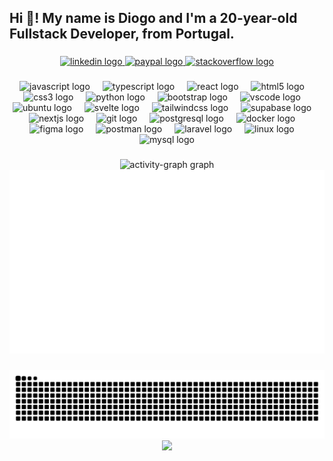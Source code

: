<h2 align="left">Hi 👋! My name is Diogo and I'm a 20-year-old Fullstack Developer, from Portugal.</h2>

###

<div align="center">
  <a href="https://www.linkedin.com/in/diogogaspar931/" target="_blank">
    <img src="https://img.shields.io/static/v1?message=LinkedIn&logo=linkedin&label=&color=0077B5&logoColor=white&labelColor=&style=for-the-badge" height="27" alt="linkedin logo"  />
  </a>
  <a href="https://paypal.me/diogogaspar123" target="_blank">
    <img src="https://img.shields.io/static/v1?message=PayPal&logo=paypal&label=&color=00457C&logoColor=white&labelColor=&style=for-the-badge" height="27" alt="paypal logo"  />
  </a>
  <a href="https://stackoverflow.com/users/16930621/shadowoff09" target="_blank">
    <img src="https://img.shields.io/static/v1?message=Stackoverflow&logo=stackoverflow&label=&color=FE7A16&logoColor=white&labelColor=&style=for-the-badge" height="27" alt="stackoverflow logo"  />
  </a>
</div>

###

<div align="center">
  <img src="https://cdn.jsdelivr.net/gh/devicons/devicon/icons/javascript/javascript-original.svg" height="22" alt="javascript logo"  />
  <img width="12" />
  <img src="https://cdn.jsdelivr.net/gh/devicons/devicon/icons/typescript/typescript-original.svg" height="22" alt="typescript logo"  />
  <img width="12" />
  <img src="https://cdn.jsdelivr.net/gh/devicons/devicon/icons/react/react-original.svg" height="22" alt="react logo"  />
  <img width="12" />
  <img src="https://cdn.jsdelivr.net/gh/devicons/devicon/icons/html5/html5-original.svg" height="22" alt="html5 logo"  />
  <img width="12" />
  <img src="https://cdn.jsdelivr.net/gh/devicons/devicon/icons/css3/css3-original.svg" height="22" alt="css3 logo"  />
  <img width="12" />
  <img src="https://cdn.jsdelivr.net/gh/devicons/devicon/icons/python/python-original.svg" height="22" alt="python logo"  />
  <img width="12" />
  <img src="https://cdn.jsdelivr.net/gh/devicons/devicon/icons/bootstrap/bootstrap-original.svg" height="22" alt="bootstrap logo"  />
  <img width="12" />
  <img src="https://cdn.jsdelivr.net/gh/devicons/devicon/icons/vscode/vscode-original.svg" height="22" alt="vscode logo"  />
  <img width="12" />
  <img src="https://cdn.simpleicons.org/ubuntu/E95420" height="22" alt="ubuntu logo"  />
  <img width="12" />
  <img src="https://cdn.jsdelivr.net/gh/devicons/devicon/icons/svelte/svelte-original.svg" height="22" alt="svelte logo"  />
  <img width="12" />
  <img src="https://cdn.simpleicons.org/tailwindcss/06B6D4" height="22" alt="tailwindcss logo"  />
  <img width="12" />
  <img src="https://cdn.simpleicons.org/supabase/3ECF8E" height="22" alt="supabase logo"  />
  <img width="12" />
  <img src="https://cdn.jsdelivr.net/gh/devicons/devicon/icons/nextjs/nextjs-original.svg" height="22" alt="nextjs logo"  />
  <img width="12" />
  <img src="https://cdn.jsdelivr.net/gh/devicons/devicon/icons/git/git-original.svg" height="22" alt="git logo"  />
  <img width="12" />
  <img src="https://cdn.jsdelivr.net/gh/devicons/devicon/icons/postgresql/postgresql-original.svg" height="22" alt="postgresql logo"  />
  <img width="12" />
  <img src="https://cdn.simpleicons.org/docker/2496ED" height="22" alt="docker logo"  />
  <img width="12" />
  <img src="https://cdn.simpleicons.org/figma/F24E1E" height="22" alt="figma logo"  />
  <img width="12" />
  <img src="https://cdn.simpleicons.org/postman/FF6C37" height="22" alt="postman logo"  />
  <img width="12" />
  <img src="https://cdn.simpleicons.org/laravel/FF2D20" height="22" alt="laravel logo"  />
  <img width="12" />
  <img src="https://cdn.jsdelivr.net/gh/devicons/devicon/icons/linux/linux-original.svg" height="22" alt="linux logo"  />
  <img width="12" />
  <img src="https://cdn.jsdelivr.net/gh/devicons/devicon/icons/mysql/mysql-original.svg" height="22" alt="mysql logo"  />
</div>

###

  <div align="center">
    <img src="https://github-readme-activity-graph.vercel.app/graph?username=shadowoff09&radius=16&theme=github-dark&area=true&order=5&hide_border=false&hide_title=false" height="210" alt="activity-graph graph"  />
    <img src="https://raw.githubusercontent.com/shadowoff09/github-stats/master/generated/overview.svg#gh-dark-mode-only">
  </div>


###

<div align="center">
<img src="https://raw.githubusercontent.com/shadowoff09/shadowoff09/output/snake.svg" alt="Snake animation" />
</div>   

<div align="center">
  <img src="https://profile-counter.glitch.me/shadowoff09/count.svg?"  />
</div>

###
